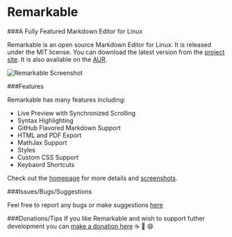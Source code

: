 # Remarkable

###A Fully Featured Markdown Editor for Linux

Remarkable is an open source Markdown Editor for Linux. It is released under the MIT license.
You can download the latest version from the [project site](https://remarkableapp.github.io/linux.html).
It is also available on the [AUR](https://aur.archlinux.org/packages/remarkable/).

![Remarkable Screenshot](http://remarkableapp.github.io/images/alice.png)

###Features

Remarkable has many features including:
- Live Preview with Synchronized Scrolling
- Syntax Highlighting
- GitHub Flavored Markdown Support
- HTML and PDF Export
- MathJax Support
- Styles
- Custom CSS Support
- Keybaord Shortcuts

Check out the [homepage](https://remarkableapp.github.io/linux.html) for more details and [screenshots](https://remarkableapp.github.io/linux/screenshots.html).

###Issues/Bugs/Suggestions

Feel free to report any bugs or make suggestions [here](https://github.com/jamiemcg/Remarkable/issues)

###Donations/Tips
If you like Remarkable and wish to support futher development you can [make a donation here](https://remarkableapp.github.io/linux/donate.html) :coffee: :beer: :smile:
